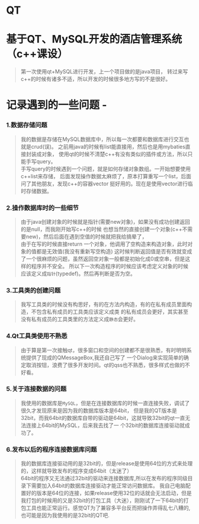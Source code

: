 # QT
基于QT、MySQL开发的酒店管理系统（c++课设）
=====

   >第一次使用qt+MySQL进行开发，上一个项目做的是java项目，
转过来写c++的时候有诸多不适，所以开发的时候很多地方写的不是很好。
   # 记录遇到的一些问题 -

   ### 1.数据存储问题
   
> 我的数据是存储在MySQL数据库中，所以每一次都要和数据库进行交互也就是crud(误)。
之前用java的时候有list能直接用，然后也是用mybaties直接封装成对象，
使用qt的时候不清楚c++有没有类似的插件或方法，所以只能手写query。<br>
 手写query的时候遇到一个问题，就是如何存储对象数组。一开始想要使用c++list来存储，
后面发现操作数据太麻烦了，原本打算重写一个list，后面问了其他朋友，发现c++的容器vector
挺好用的。现在是使用vector进行临时存储数据。

  ### 2.操作数据库时的一些细节
  
>由于java创建对象的时候就是指针(需要new对象)，如果没有成功创建返回的是null，而我刚开始写c++的时候
也想当然的直接创建一个对象(c++不需要new)，然后后面在遇到空值的时候就把我给搞晕了，<br>
由于在写的时候直接return 一个对象，他调用了空构造来构造对象，此时对象的值都是无效值(我没有重新写空构造)
这时候判断返回值是否有效就变成了一个很麻烦的问题，虽然返回空对象一般都是初始化成0或空串，但是这样的程序并不安全。
所以下一次构造程序的时候应该考虑定义对象的时候应该定义成`指针`(typedef)。然后再判断是否为空。
   
   ### 3.工具类的创建问题
 
   >我写工具类的时候没有构思好，有的在方法内构造，有的在私有成员里面构造，不包含私有成员的工具类应该定义成类
的私有成员会更好，其实甚至没有私有成员的工具类里的方法定义成`静态`会更好。

  ### 4.Qt工具类使用不熟悉
   
   >由于算是第一次接触qt，很多窗口和空间的创建都不是很熟悉，有时明明系统提供了现成的QMessageBox,我还自己写了
一个Dialog来实现简单的确定取消按钮，浪费了很多开发时间。qt的qss也不熟悉，很多样式也做的不好看。

  ### 5.关于连接数据的问题
  > 我使用的数据库是`MySQL`，但是在连接数据库的时候一直连接失败，调试了很久才发现原来是因为我的数据库版本是64bit，
但是我的QT版本是32bit，而我64bit的数据库自带的驱动是64bit，这就导致32bit的qt一直无法连接上64bit的MySQL，后来我去找了一
个32bit的数据库连接驱动就成功了。

### 6.发布以后的程序连接数据库问题
>我的数据库连接驱动用的是32bit的，但是release是使用64位的方式来处理的，这样就导致发布的程序变成64bit（太迷了）<br>
64bit的程序又无法通过32bit的驱动来连接数据库,所以在发布的程序同级目录下需要加入64bit的数据库连接驱动才能正常访问数据库。
我自己电脑配置好的版本是64位的连接，如果release使用32位的话就会无法启动，但是我打包的时候用的又是32bit的打包工具（大迷），刚刚试了一下64bit的打包工具也能正常运行。感觉QT为了兼容多平台反而把操作弄得乱七八糟的,也可能是因为我使用的是32bit的QT吧.
